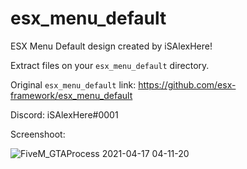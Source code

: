 # esx_menu_default
ESX Menu Default design created by iSAlexHere!

Extract files on your ```esx_menu_default``` directory.

Original ```esx_menu_default``` link: https://github.com/esx-framework/esx_menu_default


Discord: iSAlexHere#0001

Screenshoot: 

![FiveM_GTAProcess 2021-04-17 04-11-20](https://user-images.githubusercontent.com/27588116/115098908-091d5d80-9f33-11eb-976e-7b9cc66205e9.png)


